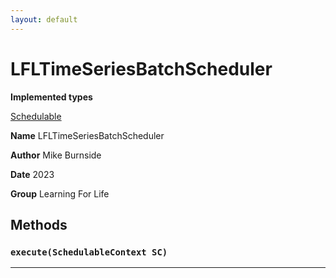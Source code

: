 ```yaml
---
layout: default
---
```


# LFLTimeSeriesBatchScheduler

**Implemented types**

[Schedulable](Schedulable)

**Name** LFLTimeSeriesBatchScheduler

**Author** Mike Burnside

**Date** 2023

**Group** Learning For Life

## Methods

### `execute(SchedulableContext SC)`

---
